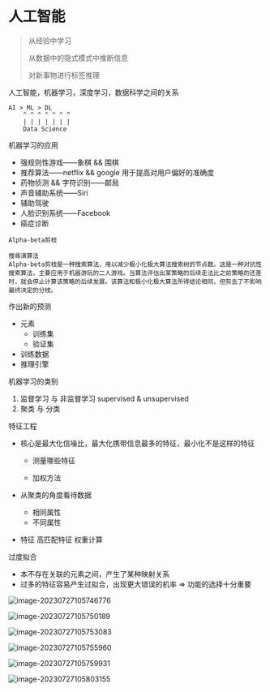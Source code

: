 # 人工智能

>  从经验中学习
>
> 从数据中的隐式模式中推断信息
>
> 对新事物进行标签推理

人工智能，机器学习，深度学习，数据科学之间的关系

```
AI > ML > DL
	^ ^ ^ ^ ^ ^ ^
	| | | | | | |
	Data Science
```

机器学习的应用

- 强规则性游戏——象棋 && 围棋
- 推荐算法——netflix && google 用于提高对用户偏好的准确度
- 药物侦测 && 字符识别——邮局
- 声音辅助系统——Siri
- 辅助驾驶
- 人脸识别系统——Facebook
- 癌症诊断

```
Alpha-beta剪枝

搜尋演算法
Alpha-beta剪枝是一种搜索算法，用以减少极小化极大算法搜索树的节点数。这是一种对抗性搜索算法，主要应用于机器游玩的二人游戏。当算法评估出某策略的后续走法比之前策略的还差时，就会停止计算该策略的后续发展。该算法和极小化极大算法所得结论相同，但剪去了不影响最终决定的分枝。
```

作出新的预测

- 元素
  - 训练集
  - 验证集
- 训练数据
- 推理引擎

机器学习的类别

1. 监督学习 与 非监督学习 supervised  & unsupervised
2. 聚类 与 分类

特征工程

- 核心是最大化信噪比，最大化携带信息最多的特征，最小化不是这样的特征

  - 测量哪些特征

  - 加权方法

- 从聚类的角度看待数据

  - 相同属性
  - 不同属性

- 特征 高匹配特征 权重计算

过度拟合

- 本不存在关联的元素之间，产生了某种映射关系
- 过多的特征容易产生过拟合，出现更大错误的机率 => 功能的选择十分重要

![image-20230727105746776](C:\Users\16193\AppData\Roaming\Typora\typora-user-images\image-20230727105746776.png)

![image-20230727105750189](C:\Users\16193\AppData\Roaming\Typora\typora-user-images\image-20230727105750189.png)

![image-20230727105753083](C:\Users\16193\AppData\Roaming\Typora\typora-user-images\image-20230727105753083.png)

![image-20230727105755960](C:\Users\16193\AppData\Roaming\Typora\typora-user-images\image-20230727105755960.png)

![image-20230727105759931](C:\Users\16193\AppData\Roaming\Typora\typora-user-images\image-20230727105759931.png)

![image-20230727105803155](C:\Users\16193\AppData\Roaming\Typora\typora-user-images\image-20230727105803155.png)